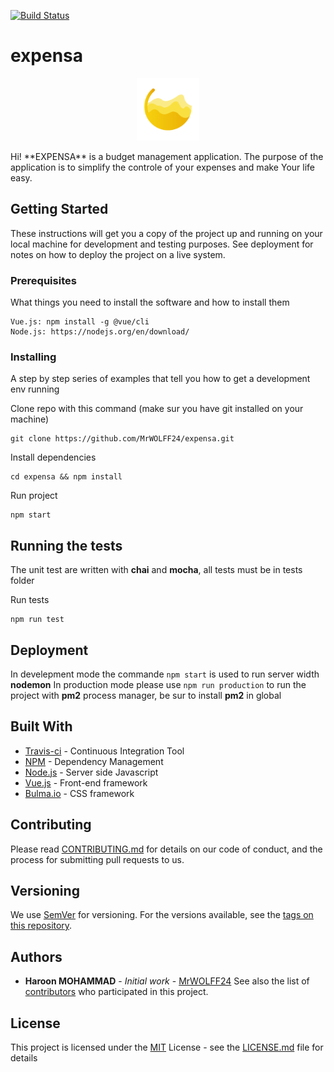 [![Build Status](https://travis-ci.com/MrWOLFF24/expensa.svg?branch=master)](https://travis-ci.com/MrWOLFF24/expensa)
# expensa

<p align="center">
  <img src="./public/assets/images/favicon.ico" width="100" height="100">
</p>
Hi! **EXPENSA** is a budget management application. The purpose of the application is to simplify the controle of your expenses and make Your life easy.

## Getting Started
These instructions will get you a copy of the project up and running on your local machine for development and testing purposes. See deployment for notes on how to deploy the project on a live system.

### Prerequisites
What things you need to install the software and how to install them
```
Vue.js: npm install -g @vue/cli
Node.js: https://nodejs.org/en/download/
```

### Installing
A step by step series of examples that tell you how to get a development env running

Clone repo with this command (make sur you have git installed on your machine)
```
git clone https://github.com/MrWOLFF24/expensa.git
```
Install dependencies
```
cd expensa && npm install
```
Run project
```
npm start
```

## Running the tests
The unit test are written with **chai** and **mocha**, all tests must be in tests folder

Run tests
```
npm run test
```

## Deployment
In develepment mode the commande ``` npm start ``` is used to run server width **nodemon**
In production mode please use ``` npm run production ``` to run the project with **pm2** process manager, be sur to install **pm2** in global

## Built With
- [Travis-ci](https://travis-ci.com/) - Continuous Integration Tool
- [NPM](https://www.npmjs.com/) - Dependency Management
- [Node.js](https://nodejs.org/en/) - Server side Javascript
- [Vue.js](https://cli.vuejs.org) - Front-end framework
- [Bulma.io](https://bulma.io/) - CSS framework

## Contributing
Please read [CONTRIBUTING.md](https://gist.github.com/PurpleBooth/b24679402957c63ec426) for details on our code of conduct, and the process for submitting pull requests to us.

## Versioning
We use [SemVer](http://semver.org/) for versioning. For the versions available, see the [tags on this repository](https://github.com/MrWOLFF24/expensa/tags).

## Authors
- **Haroon MOHAMMAD** - _Initial work_ - [MrWOLFF24](https://github.com/MrWOLFF24)
See also the list of [contributors](https://github.com/MrWOLFF24/expensa/contributors) who participated in this project.

## License
This project is licensed under the [MIT](https://opensource.org/licenses/mit-license.php) License - see the [LICENSE.md](LICENSE.md) file for details
